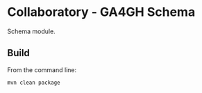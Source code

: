 # Collaboratory - GA4GH Schema

Schema module.

## Build

From the command line:

```shell
mvn clean package
```